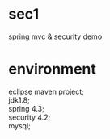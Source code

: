 # sec1
spring mvc &amp; security demo

# environment
eclipse maven project;  
jdk1.8;  
spring 4.3;  
security 4.2;  
mysql;  
